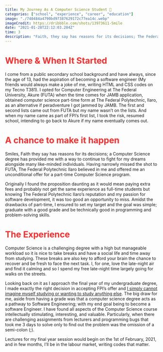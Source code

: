 ```yaml
---
title: My Journey As A Computer Science Student 🤔
categories: ["school", "experience", "career", "education"]
image: "./740484a4790bd97387629172c77ea14c.webp"
imageCredit: https://dribbble.com/shots/13973611-Smile
date: "2021-01-28T22:12:03.284Z"
time: 3
description: "Faith, they say has reasons for its decisions; The Federal Polytechnic, Ilaro believed in me and offered me an unconditional offer for a part-time a Computer Science program, which provided me with a way to continue to fight for my dreams alongside many like-minded individuals."
---
```


<!-- ![Chinese Salty Egg](./e4d5ed47ee58aa859995cae2a4e83221.webp) -->

# <span style="color:#FF2D2D">Where & When It Started</span>

I come from a public secondary school background and have always, since the age of 13, had the aspiration of becoming a software engineer (My friends would always make a joke of me, writing HTML and CSS codes on my Tecno T381). I opted for Computer Engineering at The Federal University, Akure (FUTA) when the time comes for JAMB application, obtained computer science part-time form at The Federal Polytechnic, Ilaro, as an alternative if peradventure I got jammed by JAMB. The first and second lists came out from FUTA but my name wasn’t on the lists. And when my name came as part of FPI’s first list, I took the risk, resumed school, intending to go back to Akure if my name eventually comes out.

# <span style="color:#FF2D2D">A chance to make it happen</span>

Smiles, Faith they say has reasons for its decisions; a Computer Science degree has provided me with a way to continue to fight for my dreams alongside many like-minded individuals. Having narrowly missed the shot to FUTA, The Federal Polytechnic Ilaro believed in me and offered me an unconditional offer for a part-time Computer Science program.

Originally I found the proposition daunting as it would mean paying extra fees and probably not get the same experience as full-time students but knowing The Federal Polytechnic Ilaro’s reputation and my passion for software development, it was too good an opportunity to miss. Amidst the drawbacks of part-time, I ensured to set my target and the goal was simple; graduate with a good grade and be technically good in programming and problem-solving skills.

# <span style="color:#FF2D2D">The Experience</span>

Computer Science is a challenging degree with a high but manageable workload so it is nice to take breaks and have a social life and time away from studying. These breaks are also key to afford your brain the chance to recover and be fresh to face the next task. I, for one, love the late-night air and find it calming and so I spend my free late-night time largely going for walks on the streets.

Looking back on it as I approach the final year of my undergraduate degree, I made exactly the right decision in accepting FPI’s offer and <u>I simply cannot imagine myself studying or wanting to study anything else</u>. The big draw for me, aside from having a grade was that a computer science degree acts as a pathway to Software Engineering; with my end goal being to become a software Engineer. I have found all aspects of the Computer Science course intellectually stimulating, interesting, and valuable. Particularly, when there are challenging assignments from lecturers and programming bugs that took me 3 days to solve only to find out the problem was the omission of a semi-colon (;).

Lectures for my final year session would begin on the 1st of February, 2021, and in few months, I’ll be in the labour market, writing codes that matter.
